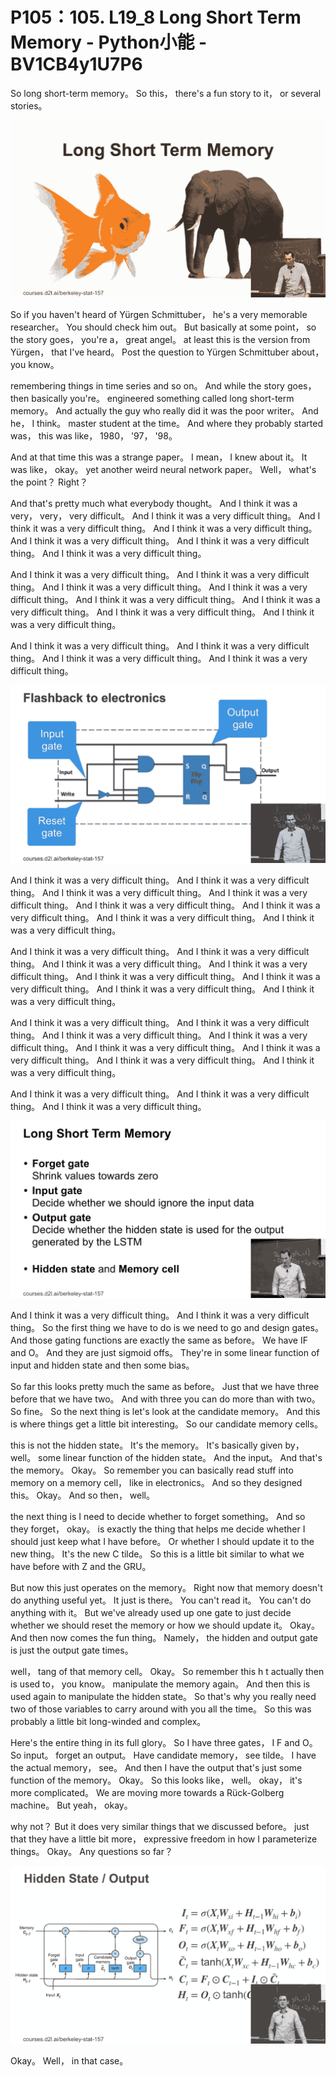 # P105：105. L19_8 Long Short Term Memory - Python小能 - BV1CB4y1U7P6

 So long short-term memory。 So this， there's a fun story to it， or several stories。

![](img/bb1506d2be3e70e9cf9a858228172c99_1.png)

 So if you haven't heard of Yürgen Schmittuber， he's a very memorable researcher。 You should check him out。 But basically at some point， so the story goes， you're a， great angel。 at least this is the version from Yürgen， that I've heard。 Post the question to Yürgen Schmittuber about， you know。

 remembering things in time series and so on。 And while the story goes， then basically you're。 engineered something called long short-term memory。 And actually the guy who really did it was the poor writer。 And he， I think。 master student at the time。 And where they probably started was， this was like， 1980， '97， '98。

 And at that time this was a strange paper。 I mean， I knew about it。 It was like， okay。 yet another weird neural network paper。 Well， what's the point？ Right？

 And that's pretty much what everybody thought。 And I think it was a very， very， very difficult。 And I think it was a very difficult thing。 And I think it was a very difficult thing。 And I think it was a very difficult thing。 And I think it was a very difficult thing。 And I think it was a very difficult thing。 And I think it was a very difficult thing。

 And I think it was a very difficult thing。 And I think it was a very difficult thing。 And I think it was a very difficult thing。 And I think it was a very difficult thing。 And I think it was a very difficult thing。 And I think it was a very difficult thing。 And I think it was a very difficult thing。 And I think it was a very difficult thing。

 And I think it was a very difficult thing。 And I think it was a very difficult thing。 And I think it was a very difficult thing。 And I think it was a very difficult thing。

![](img/bb1506d2be3e70e9cf9a858228172c99_3.png)

 And I think it was a very difficult thing。 And I think it was a very difficult thing。 And I think it was a very difficult thing。 And I think it was a very difficult thing。 And I think it was a very difficult thing。 And I think it was a very difficult thing。 And I think it was a very difficult thing。 And I think it was a very difficult thing。

 And I think it was a very difficult thing。 And I think it was a very difficult thing。 And I think it was a very difficult thing。 And I think it was a very difficult thing。 And I think it was a very difficult thing。 And I think it was a very difficult thing。 And I think it was a very difficult thing。 And I think it was a very difficult thing。

 And I think it was a very difficult thing。 And I think it was a very difficult thing。 And I think it was a very difficult thing。 And I think it was a very difficult thing。 And I think it was a very difficult thing。 And I think it was a very difficult thing。 And I think it was a very difficult thing。 And I think it was a very difficult thing。

 And I think it was a very difficult thing。 And I think it was a very difficult thing。 And I think it was a very difficult thing。

![](img/bb1506d2be3e70e9cf9a858228172c99_5.png)

 And I think it was a very difficult thing。 And I think it was a very difficult thing。 So the first thing we have to do is we need to go and design gates。 And those gating functions are exactly the same as before。 We have IF and O。 And they are just sigmoid offs。 They're in some linear function of input and hidden state and then some bias。

 So far this looks pretty much the same as before。 Just that we have three before that we have two。 And with three you can do more than with two。 So fine。 So the next thing is let's look at the candidate memory。 And this is where things get a little bit interesting。 So our candidate memory cells。

 this is not the hidden state。 It's the memory。 It's basically given by， well。 some linear function of the hidden state。 And the input。 And that's the memory。 Okay。 So remember you can basically read stuff into memory on a memory cell， like in electronics。 And so they designed this。 Okay。 And so then， well。

 the next thing is I need to decide whether to forget something。 And so they forget， okay。 is exactly the thing that helps me decide whether I should just keep what I have before。 Or whether I should update it to the new thing。 It's the new C tilde。 So this is a little bit similar to what we have before with Z and the GRU。

 But now this just operates on the memory。 Right now that memory doesn't do anything useful yet。 It just is there。 You can't read it。 You can't do anything with it。 But we've already used up one gate to just decide whether we should reset the memory or how we should update it。 Okay。 And then now comes the fun thing。 Namely， the hidden and output gate is just the output gate times。

 well， tang of that memory cell。 Okay。 So remember this h t actually then is used to， you know。 manipulate the memory again。 And then this is used again to manipulate the hidden state。 So that's why you really need two of those variables to carry around with you all the time。 So this was probably a little bit long-winded and complex。

 Here's the entire thing in its full glory。 So I have three gates， I F and O。 So input。 forget an output。 Have candidate memory， see tilde。 I have the actual memory， see。 And then I have the output that's just some function of the memory。 Okay。 So this looks like， well。 okay， it's more complicated。 We are moving more towards a Rück-Golberg machine。 But yeah， okay。

 why not？ But it does very similar things that we discussed before。 just that they have a little bit more， expressive freedom in how I parameterize things。 Okay。 Any questions so far？



![](img/bb1506d2be3e70e9cf9a858228172c99_7.png)

 Okay。 Well， in that case。